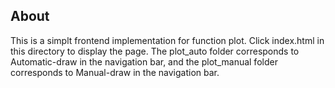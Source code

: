 ## About

This is a simplt frontend implementation for function plot. Click index.html in this directory to display the page. The plot_auto folder corresponds to Automatic-draw in the navigation bar, and the plot_manual folder corresponds to Manual-draw in the navigation bar. 